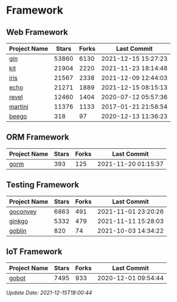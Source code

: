 # Framework

## Web Framework
| Project Name | Stars | Forks | Last Commit |
| ------------ | ----- | ----- | ----------- |
| [gin](https://github.com/gin-gonic/gin) | 53860 | 6130 | 2021-12-15 15:27:23 |
| [kit](https://github.com/go-kit/kit) | 21904 | 2220 | 2021-11-23 18:14:48 |
| [iris](https://github.com/kataras/iris) | 21567 | 2338 | 2021-12-09 12:44:03 |
| [echo](https://github.com/labstack/echo) | 21271 | 1889 | 2021-12-15 08:15:13 |
| [revel](https://github.com/revel/revel) | 12460 | 1404 | 2020-07-12 05:57:36 |
| [martini](https://github.com/go-martini/martini) | 11376 | 1133 | 2017-01-21 21:58:54 |
| [beego](https://github.com/astaxie/beego) | 318 | 97 | 2020-12-13 11:36:23 |

## ORM Framework
| Project Name | Stars | Forks | Last Commit |
| ------------ | ----- | ----- | ----------- |
| [gorm](https://github.com/jinzhu/gorm) | 393 | 125 | 2021-11-20 01:15:37 |

## Testing Framework
| Project Name | Stars | Forks | Last Commit |
| ------------ | ----- | ----- | ----------- |
| [goconvey](https://github.com/smartystreets/goconvey) | 6863 | 491 | 2021-11-01 23:20:26 |
| [ginkgo](https://github.com/onsi/ginkgo) | 5332 | 479 | 2021-11-11 15:28:03 |
| [goblin](https://github.com/franela/goblin) | 820 | 74 | 2021-10-03 14:34:22 |

## IoT Framework
| Project Name | Stars | Forks | Last Commit |
| ------------ | ----- | ----- | ----------- |
| [gobot](https://github.com/hybridgroup/gobot) | 7495 | 933 | 2020-12-01 09:54:44 |

*Update Date: 2021-12-15T18:00:44*
